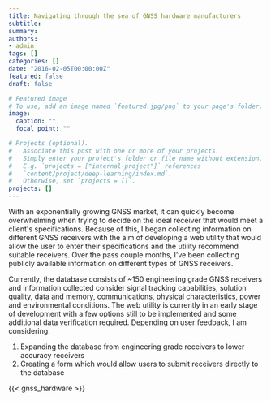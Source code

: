 ```yaml
---
title: Navigating through the sea of GNSS hardware manufacturers
subtitle:
summary:
authors:
- admin
tags: []
categories: []
date: "2016-02-05T00:00:00Z"
featured: false
draft: false

# Featured image
# To use, add an image named `featured.jpg/png` to your page's folder.
image:
  caption: ""
  focal_point: ""

# Projects (optional).
#   Associate this post with one or more of your projects.
#   Simply enter your project's folder or file name without extension.
#   E.g. `projects = ["internal-project"]` references
#   `content/project/deep-learning/index.md`.
#   Otherwise, set `projects = []`.
projects: []
---
```


With an exponentially growing GNSS market, it can quickly become overwhelming when trying to decide on the ideal receiver that would meet a client's specifications. Because of this, I began collecting information on different GNSS receivers with the aim of developing a web utility that would allow the user to enter their specifications and the utility recommend suitable receivers. Over the pass couple months, I’ve been collecting publicly available information on different types of GNSS receivers.

Currently, the database consists of ~150 engineering grade GNSS receivers and information collected consider signal tracking capabilities, solution quality, data and memory, communications, physical characteristics, power and environmental conditions. The web utility is currently in an early stage of development with a few options still to be implemented and some additional data verification required.
Depending on user feedback, I am considering:
1.  Expanding the database from engineering grade receivers to lower accuracy receivers
2.  Creating a form which would allow users to submit receivers directly to the database

{{< gnss_hardware >}}